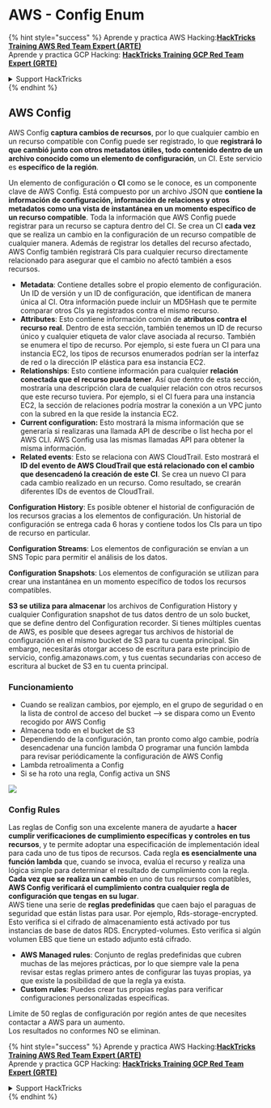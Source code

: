 # AWS - Config Enum

{% hint style="success" %}
Aprende y practica AWS Hacking:<img src="/.gitbook/assets/image.png" alt="" data-size="line">[**HackTricks Training AWS Red Team Expert (ARTE)**](https://training.hacktricks.xyz/courses/arte)<img src="/.gitbook/assets/image.png" alt="" data-size="line">\
Aprende y practica GCP Hacking: <img src="/.gitbook/assets/image (2).png" alt="" data-size="line">[**HackTricks Training GCP Red Team Expert (GRTE)**<img src="/.gitbook/assets/image (2).png" alt="" data-size="line">](https://training.hacktricks.xyz/courses/grte)

<details>

<summary>Support HackTricks</summary>

* Revisa los [**planes de suscripción**](https://github.com/sponsors/carlospolop)!
* **Únete al** 💬 [**grupo de Discord**](https://discord.gg/hRep4RUj7f) o al [**grupo de telegram**](https://t.me/peass) o **síguenos** en **Twitter** 🐦 [**@hacktricks\_live**](https://twitter.com/hacktricks\_live)**.**
* **Comparte trucos de hacking enviando PRs a los repositorios de** [**HackTricks**](https://github.com/carlospolop/hacktricks) y [**HackTricks Cloud**](https://github.com/carlospolop/hacktricks-cloud).

</details>
{% endhint %}

## AWS Config

AWS Config **captura cambios de recursos**, por lo que cualquier cambio en un recurso compatible con Config puede ser registrado, lo que **registrará lo que cambió junto con otros metadatos útiles, todo contenido dentro de un archivo conocido como un elemento de configuración**, un CI. Este servicio es **específico de la región**.

Un elemento de configuración o **CI** como se le conoce, es un componente clave de AWS Config. Está compuesto por un archivo JSON que **contiene la información de configuración, información de relaciones y otros metadatos como una vista de instantánea en un momento específico de un recurso compatible**. Toda la información que AWS Config puede registrar para un recurso se captura dentro del CI. Se crea un CI **cada vez** que se realiza un cambio en la configuración de un recurso compatible de cualquier manera. Además de registrar los detalles del recurso afectado, AWS Config también registrará CIs para cualquier recurso directamente relacionado para asegurar que el cambio no afectó también a esos recursos.

* **Metadata**: Contiene detalles sobre el propio elemento de configuración. Un ID de versión y un ID de configuración, que identifican de manera única al CI. Otra información puede incluir un MD5Hash que te permite comparar otros CIs ya registrados contra el mismo recurso.
* **Attributes**: Esto contiene información común de **atributos contra el recurso real**. Dentro de esta sección, también tenemos un ID de recurso único y cualquier etiqueta de valor clave asociada al recurso. También se enumera el tipo de recurso. Por ejemplo, si este fuera un CI para una instancia EC2, los tipos de recursos enumerados podrían ser la interfaz de red o la dirección IP elástica para esa instancia EC2.
* **Relationships**: Esto contiene información para cualquier **relación conectada que el recurso pueda tener**. Así que dentro de esta sección, mostraría una descripción clara de cualquier relación con otros recursos que este recurso tuviera. Por ejemplo, si el CI fuera para una instancia EC2, la sección de relaciones podría mostrar la conexión a un VPC junto con la subred en la que reside la instancia EC2.
* **Current configuration:** Esto mostrará la misma información que se generaría si realizaras una llamada API de describe o list hecha por el AWS CLI. AWS Config usa las mismas llamadas API para obtener la misma información.
* **Related events**: Esto se relaciona con AWS CloudTrail. Esto mostrará el **ID del evento de AWS CloudTrail que está relacionado con el cambio que desencadenó la creación de este CI**. Se crea un nuevo CI para cada cambio realizado en un recurso. Como resultado, se crearán diferentes IDs de eventos de CloudTrail.

**Configuration History**: Es posible obtener el historial de configuración de los recursos gracias a los elementos de configuración. Un historial de configuración se entrega cada 6 horas y contiene todos los CIs para un tipo de recurso en particular.

**Configuration Streams**: Los elementos de configuración se envían a un SNS Topic para permitir el análisis de los datos.

**Configuration Snapshots**: Los elementos de configuración se utilizan para crear una instantánea en un momento específico de todos los recursos compatibles.

**S3 se utiliza para almacenar** los archivos de Configuration History y cualquier Configuration snapshot de tus datos dentro de un solo bucket, que se define dentro del Configuration recorder. Si tienes múltiples cuentas de AWS, es posible que desees agregar tus archivos de historial de configuración en el mismo bucket de S3 para tu cuenta principal. Sin embargo, necesitarás otorgar acceso de escritura para este principio de servicio, config.amazonaws.com, y tus cuentas secundarias con acceso de escritura al bucket de S3 en tu cuenta principal.

### Funcionamiento

* Cuando se realizan cambios, por ejemplo, en el grupo de seguridad o en la lista de control de acceso del bucket —> se dispara como un Evento recogido por AWS Config
* Almacena todo en el bucket de S3
* Dependiendo de la configuración, tan pronto como algo cambie, podría desencadenar una función lambda O programar una función lambda para revisar periódicamente la configuración de AWS Config
* Lambda retroalimenta a Config
* Si se ha roto una regla, Config activa un SNS

![](<../../../../.gitbook/assets/image (126).png>)

### Config Rules

Las reglas de Config son una excelente manera de ayudarte a **hacer cumplir verificaciones de cumplimiento específicas** **y controles en tus recursos**, y te permite adoptar una especificación de implementación ideal para cada uno de tus tipos de recursos. Cada regla **es esencialmente una función lambda** que, cuando se invoca, evalúa el recurso y realiza una lógica simple para determinar el resultado de cumplimiento con la regla. **Cada vez que se realiza un cambio** en uno de tus recursos compatibles, **AWS Config verificará el cumplimiento contra cualquier regla de configuración que tengas en su lugar**.\
AWS tiene una serie de **reglas predefinidas** que caen bajo el paraguas de seguridad que están listas para usar. Por ejemplo, Rds-storage-encrypted. Esto verifica si el cifrado de almacenamiento está activado por tus instancias de base de datos RDS. Encrypted-volumes. Esto verifica si algún volumen EBS que tiene un estado adjunto está cifrado.

* **AWS Managed rules**: Conjunto de reglas predefinidas que cubren muchas de las mejores prácticas, por lo que siempre vale la pena revisar estas reglas primero antes de configurar las tuyas propias, ya que existe la posibilidad de que la regla ya exista.
* **Custom rules**: Puedes crear tus propias reglas para verificar configuraciones personalizadas específicas.

Límite de 50 reglas de configuración por región antes de que necesites contactar a AWS para un aumento.\
Los resultados no conformes NO se eliminan.

{% hint style="success" %}
Aprende y practica AWS Hacking:<img src="/.gitbook/assets/image.png" alt="" data-size="line">[**HackTricks Training AWS Red Team Expert (ARTE)**](https://training.hacktricks.xyz/courses/arte)<img src="/.gitbook/assets/image.png" alt="" data-size="line">\
Aprende y practica GCP Hacking: <img src="/.gitbook/assets/image (2).png" alt="" data-size="line">[**HackTricks Training GCP Red Team Expert (GRTE)**<img src="/.gitbook/assets/image (2).png" alt="" data-size="line">](https://training.hacktricks.xyz/courses/grte)

<details>

<summary>Support HackTricks</summary>

* Revisa los [**planes de suscripción**](https://github.com/sponsors/carlospolop)!
* **Únete al** 💬 [**grupo de Discord**](https://discord.gg/hRep4RUj7f) o al [**grupo de telegram**](https://t.me/peass) o **síguenos** en **Twitter** 🐦 [**@hacktricks\_live**](https://twitter.com/hacktricks\_live)**.**
* **Comparte trucos de hacking enviando PRs a los repositorios de** [**HackTricks**](https://github.com/carlospolop/hacktricks) y [**HackTricks Cloud**](https://github.com/carlospolop/hacktricks-cloud).

</details>
{% endhint %}
